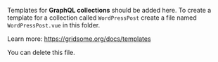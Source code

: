 Templates for **GraphQL collections** should be added here. To create a template
for a collection called `WordPressPost` create a file named `WordPressPost.vue`
in this folder.

Learn more: https://gridsome.org/docs/templates

You can delete this file.
